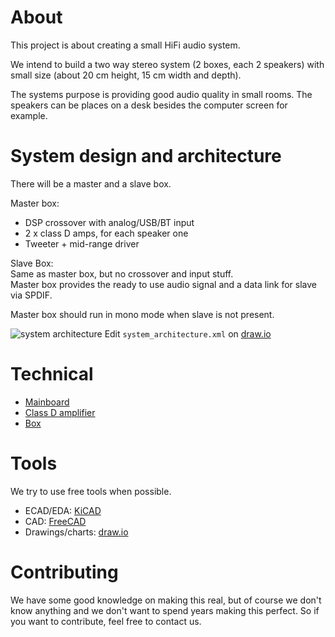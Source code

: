 # About
This project is about creating a small HiFi audio system.

We intend to build a two way stereo system (2 boxes, each 2 speakers)
with small size (about 20 cm height, 15 cm width and depth).

The systems purpose is providing good audio quality in small rooms.
The speakers can be places on a desk besides the computer screen for example.

# System design and architecture
There will be a master and a slave box.

Master box:
- DSP crossover with analog/USB/BT input
- 2 x class D amps, for each speaker one
- Tweeter + mid-range driver

Slave Box:  
Same as master box, but no crossover and input stuff.  
Master box provides the ready to use audio signal and
a data link for slave via SPDIF.

Master box should run in mono mode when
slave is not present.

![system architecture](https://raw.githubusercontent.com/janhieber/small_hifi/master/system_architecture.png)
Edit ``system_architecture.xml`` on [draw.io](https://www.draw.io/)

# Technical
- [Mainboard](controlboard/)
- [Class D amplifier](amplifier/)
- [Box](box/)

# Tools
We try to use free tools when possible.

- ECAD/EDA: [KiCAD](http://kicad-pcb.org/)
- CAD: [FreeCAD](https://www.freecadweb.org/)
- Drawings/charts: [draw.io](https://www.draw.io/)


# Contributing
We have some good knowledge on making this real, but of course we don't know anything
and we don't want to spend years making this perfect. So if you want to contribute, feel
free to contact us.

